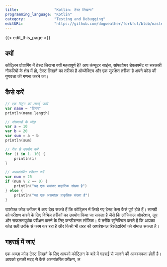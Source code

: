 ```yaml
---
title:                "Kotlin: टेस्ट लिखना"
programming_language: "Kotlin"
category:             "Testing and Debugging"
editURL:              "https://github.com/dogweather/forkful/blob/master/content/hi/kotlin/writing-tests.md"
---
```


{{< edit_this_page >}}

## क्यों

कोट्लिन प्रोग्रामिंग में टेस्ट लिखना क्यों महत्वपूर्ण है? आप कंप्यूटर साइंस, सॉफ्टवेयर डेवलपमेंट या सरकारी नौकरियों के क्षेत्र में हो, टेस्ट लिखने का तरीका है ऑब्जेक्टिव और एक सुरक्षित तरीका है अपने कोड की गुणवत्ता की गणना करने का।

## कैसे करें

```Kotlin
// एक स्ट्रिंग की लंबाई जांचें
var name = "विनय"
println(name.length)

// संख्याओं के जोड़
var a = 10
var b = 20
var sum = a + b
println(sum)

// रेंज से उपयोग करें
for (i in 1..10) {
    println(i)
}

// असमांतरित परीक्षण करें
var num = 25
if (num % 2 == 0) {
    println("यह एक समांतर प्राकृतिक संख्या है")
} else {
    println("यह एक असमांतर प्राकृतिक संख्या है")
}
```

उपरोक्त कोड ब्लॉक्स में आप देख सकते हैं कि कोट्लिन में लिखे गए टेस्ट केस कैसे पूर्ण होते हैं। सामग्री को परीक्षण करने के लिए विभिन्न तरीकों का उपयोग किया जा सकता है जैसे कि लॉजिकल ऑपरेशन, लूप और सफलतापूर्वक परीक्षण करने के लिए कन्डीशनल लॉजिक। ये तरीके सुनिश्चित करते हैं कि आपका कोड सही तरीके से काम कर रहा है और किसी भी तरह की आपरेशनल रिश्तेदारियों को संभाल सकता है।

## गहराई में जाएं

एक अच्छा कोड टेस्ट लिखने के लिए आपको कोट्लिन के बारे में गहराई से जानने की आवश्यकता होती है। आपको इसकी मदद से कैसे असमांतरित परीक्षण, ल